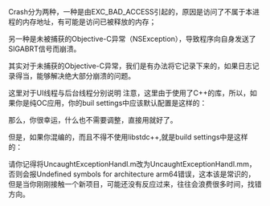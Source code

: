 Crash分为两种，一种是由EXC_BAD_ACCESS引起的，原因是访问了不属于本进程的内存地址，有可能是访问已被释放的内存；

另一种是未被捕获的Objective-C异常（NSException），导致程序向自身发送了SIGABRT信号而崩溃。

其实对于未捕获的Objective-C异常，我们是有办法将它记录下来的，如果日志记录得当，能够解决绝大部分崩溃的问题。

这里对于UI线程与后台线程分别说明
注意，这里由于使用了C++的库，所以，如果你是纯OC应用，你的buil settings中应该默认配置是这样的：

那么，你很幸运，什么也不需要调整，直接用就好了。

但是，如果你混编的，而且不得不使用libstdc++,就是build settings中是这样的：

请你记得将UncaughtExceptionHandl.m改为UncaughtExceptionHandl.mm，否则会报Undefined symbols for architecture arm64错误，这本该是常识的，但是当你刚刚接触一个新项目，可能还没有反应过来，往往会浪费很多时间，找错方向。

